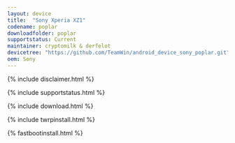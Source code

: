 ```yaml
---
layout: device
title:  "Sony Xperia XZ1"
codename: poplar
downloadfolder: poplar
supportstatus: Current
maintainer: cryptomilk & derfelot
devicetree: "https://github.com/TeamWin/android_device_sony_poplar.git"
oem: Sony
---
```


{% include disclaimer.html %}

{% include supportstatus.html %}

{% include download.html %}

{% include twrpinstall.html %}

{% fastbootinstall.html %}

